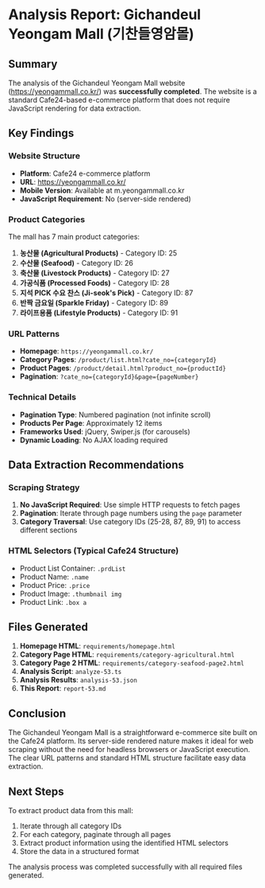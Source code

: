 # Analysis Report: Gichandeul Yeongam Mall (기찬들영암몰)

## Summary
The analysis of the Gichandeul Yeongam Mall website (https://yeongammall.co.kr/) was **successfully completed**. The website is a standard Cafe24-based e-commerce platform that does not require JavaScript rendering for data extraction.

## Key Findings

### Website Structure
- **Platform**: Cafe24 e-commerce platform
- **URL**: https://yeongammall.co.kr/
- **Mobile Version**: Available at m.yeongammall.co.kr
- **JavaScript Requirement**: No (server-side rendered)

### Product Categories
The mall has 7 main product categories:
1. **농산물 (Agricultural Products)** - Category ID: 25
2. **수산물 (Seafood)** - Category ID: 26
3. **축산물 (Livestock Products)** - Category ID: 27
4. **가공식품 (Processed Foods)** - Category ID: 28
5. **지석 PICK 수요 찬스 (Ji-seok's Pick)** - Category ID: 87
6. **반짝 금요일 (Sparkle Friday)** - Category ID: 89
7. **라이프용품 (Lifestyle Products)** - Category ID: 91

### URL Patterns
- **Homepage**: `https://yeongammall.co.kr/`
- **Category Pages**: `/product/list.html?cate_no={categoryId}`
- **Product Pages**: `/product/detail.html?product_no={productId}`
- **Pagination**: `?cate_no={categoryId}&page={pageNumber}`

### Technical Details
- **Pagination Type**: Numbered pagination (not infinite scroll)
- **Products Per Page**: Approximately 12 items
- **Frameworks Used**: jQuery, Swiper.js (for carousels)
- **Dynamic Loading**: No AJAX loading required

## Data Extraction Recommendations

### Scraping Strategy
1. **No JavaScript Required**: Use simple HTTP requests to fetch pages
2. **Pagination**: Iterate through page numbers using the `page` parameter
3. **Category Traversal**: Use category IDs (25-28, 87, 89, 91) to access different sections

### HTML Selectors (Typical Cafe24 Structure)
- Product List Container: `.prdList`
- Product Name: `.name`
- Product Price: `.price`
- Product Image: `.thumbnail img`
- Product Link: `.box a`

## Files Generated
1. **Homepage HTML**: `requirements/homepage.html`
2. **Category Page HTML**: `requirements/category-agricultural.html`
3. **Category Page 2 HTML**: `requirements/category-seafood-page2.html`
4. **Analysis Script**: `analyze-53.ts`
5. **Analysis Results**: `analysis-53.json`
6. **This Report**: `report-53.md`

## Conclusion
The Gichandeul Yeongam Mall is a straightforward e-commerce site built on the Cafe24 platform. Its server-side rendered nature makes it ideal for web scraping without the need for headless browsers or JavaScript execution. The clear URL patterns and standard HTML structure facilitate easy data extraction.

## Next Steps
To extract product data from this mall:
1. Iterate through all category IDs
2. For each category, paginate through all pages
3. Extract product information using the identified HTML selectors
4. Store the data in a structured format

The analysis process was completed successfully with all required files generated.